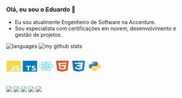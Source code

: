 ### Olá, eu sou o Eduardo 👋

- Eu sou atualmente Engenheiro de Software na Accenture.
- Sou especialista com certificações em nuvem, desenvolvimento e gestão de projetos.

<!-- status codes -->
<p>
    <img src="https://github-readme-stats.vercel.app/api/top-langs/?username=vieiraeduardos&layout=compact&theme=dracula" alt="languages" height="165">
    <img src="https://github-readme-stats.vercel.app/api?username=vieiraeduardos&show_icons=true&layout=compact&theme=dracula" alt="my github stats" width="420"/>&nbsp;
</p>

<div style="display: inline_block"><br>
  <img align="center" alt="Eduardo-Js" height="30" width="40" src="https://raw.githubusercontent.com/devicons/devicon/master/icons/javascript/javascript-plain.svg">
  <img align="center" alt="Eduardo-Ts" height="30" width="40" src="https://raw.githubusercontent.com/devicons/devicon/master/icons/typescript/typescript-plain.svg">
  <img align="center" alt="Eduardo-React" height="30" width="40" src="https://raw.githubusercontent.com/devicons/devicon/master/icons/react/react-original.svg">
  <img align="center" alt="Eduardo-HTML" height="30" width="40" src="https://raw.githubusercontent.com/devicons/devicon/master/icons/html5/html5-original.svg">
  <img align="center" alt="Eduardo-CSS" height="30" width="40" src="https://raw.githubusercontent.com/devicons/devicon/master/icons/css3/css3-original.svg">
  <img align="center" alt="Eduardo-Python" height="30" width="40" src="https://raw.githubusercontent.com/devicons/devicon/master/icons/python/python-original.svg">
  
</div>

#

<div> 
    <a href = "mailto:edusvieirap@gmail.com"><img src="https://img.shields.io/badge/-Gmail-db4a39?style=for-the-badge&logo=gmail&logoColor=white" target="_blank"></a>
    <a href="https://www.linkedin.com/in/vieiraeduardos" target="_blank"><img src="https://img.shields.io/badge/-LinkedIn-%230077B5?style=for-the-badge&logo=linkedin&logoColor=white" target="_blank"></a>
    <a href="https://www.twitter.com/vieiraeduardos" target="_blank"><img src="https://img.shields.io/badge/Twitter-00acee?style=for-the-badge&logo=twitter&logoColor=white" target="_blank"></a>
    <a href="https://instagram.com/vieiraeduardos" target="_blank"><img src="https://img.shields.io/badge/-Instagram-%23E4405F?style=for-the-badge&logo=instagram&logoColor=white" target="_blank"></a>
    <a href="https://discord.com/vieiraeduardos#8481" target="_blank"><img src="https://img.shields.io/badge/Discord-7289DA?style=for-the-badge&logo=discord&logoColor=white" target="_blank"></a> 

</div>
  
  
